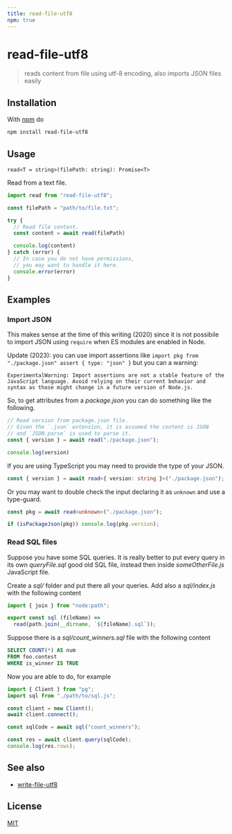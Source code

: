 ```yaml
---
title: read-file-utf8
npm: true
---
```

# read-file-utf8

> reads content from file using utf-8 encoding, also imports JSON files easily

## Installation

With [npm](https://npmjs.org/) do

```sh
npm install read-file-utf8
```

## Usage

`read<T = string>(filePath: string): Promise<T>`

Read from a text file.

```js
import read from "read-file-utf8";

const filePath = "path/to/file.txt";

try {
  // Read file content.
  const content = await read(filePath)

  console.log(content)
} catch (error) {
  // In case you do not have permissions,
  // you may want to handle it here.
  console.error(error)
}
```

## Examples

### Import JSON

This makes sense at the time of this writing (2020) since it is not possibile to import JSON using `require` when ES modules are enabled in Node.

Update (2023): you can use import assertions like `import pkg from "./package.json" assert { type: "json" }` but you can a warning:

```
ExperimentalWarning: Import assertions are not a stable feature of the JavaScript language. Avoid relying on their current behavior and syntax as those might change in a future version of Node.js.
```

So, to get attributes from a *package.json* you can do something like the following.

```js
// Read version from package.json file.
// Given the `.json` extension, it is assumed the content is JSON
// and `JSON.parse` is used to parse it.
const { version } = await read("./package.json");

console.log(version)
```

If you are using TypeScript you may need to provide the type of your JSON.

```ts
const { version } = await read<{ version: string }>("./package.json");
```

Or you may want to double check the input declaring it as `unknown` and  use a type-guard.


```ts
const pkg = await read<unknown>("./package.json");

if (isPackageJson(pkg)) console.log(pkg.version);
```

### Read SQL files

Suppose you have some SQL queries. It is really better to put every query
in its own *queryFile.sql* good old SQL file, instead then inside *someOtherFile.js* JavaScript file.

Create a *sql/* folder and put there all your queries.
Add also a *sql/index.js* with the following content

```js
import { join } from "node:path";

export const sql (fileName) =>
  read(path.join(__dirname, `${fileName}.sql`));
```

Suppose there is a *sql/count_winners.sql* file with the following content

```sql
SELECT COUNT(*) AS num
FROM foo.contest
WHERE is_winner IS TRUE
```

Now you are able to do, for example

```js
import { Client } from "pg";
import sql from "./path/to/sql.js";

const client = new Client();
await client.connect();

const sqlCode = await sql("count_winners");

const res = await client.query(sqlCode);
console.log(res.rows);
```

## See also

- [write-file-utf8](https://github.com/fibo/write-file-utf8)

## License

[MIT](https://fibo.github.io/mit-license/)

